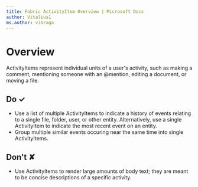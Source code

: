 ```yaml
---
title: Fabric ActivityItem Overview | Microsoft Docs
author: Vitalius1
ms.author: vibraga
---
```


# Overview
ActivityItems represent individual units of a user&#39;s activity, such as making a comment, mentioning someone with an @mention, editing a document, or moving a file.


## Do &#10003;
- Use a list of multiple ActivityItems to indicate a history of events relating to a single file, folder, user, or other entity. Alternatively, use a single ActivityItem to indicate the most recent event on an entity.
- Group multiple similar events occuring near the same time into single ActivityItems.

## Don't &#10008;
- Use ActivityItems to render large amounts of body text; they are meant to be concise descriptions of a specific activity.
